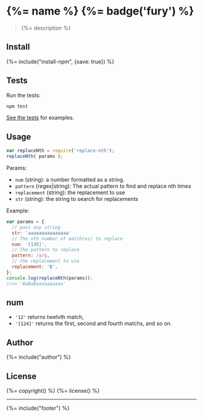 # {%= name %} {%= badge('fury') %}

> {%= description %}

## Install
{%= include("install-npm", {save: true}) %}


## Tests

Run the tests:

```bash
npm test
```

[See the tests](./test/test.js) for examples.

## Usage

```js
var replaceNth = require('replace-nth');
replaceNth( params );
```

Params:

* `num` (string): a number formatted as a string.
* `pattern` (regex|string):  The actual pattern to find and replace nth times
* `replacement` (string): the replacement to use
* `str` (string): the string to search for replacements

Example:

```js
var params = {
  // pass any string
  str: 'aaaaaaaaaaaaaaa'
  // The nth number of match(es) to replace
  num: '[135]',
  // The pattern to replace
  pattern: /a/g,
  // the replacement to use
  replacement: 'B',
};
console.log(replaceNth(params));
//=> 'BaBaBaaaaaaaaaa'
```

## num

* `'12'` returns twelvth match,
* `'[124]'` returns the first, second and fourth matchs, and so on.

## Author
{%= include("author") %}

## License
{%= copyright() %}
{%= license() %}

***

{%= include("footer") %}